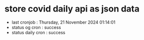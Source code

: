 # store covid daily api as json data

- last cronjob : Thursday, 21 November 2024 01:14:01
- status og cron : success
- status daily cron : success
      
      